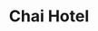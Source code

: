 ---
title: "Chai Hotel"
url: /karachi/chai-hotel-block-5-e-block-5-e-block-5-nazimabad-karachi-karachi-city-sindh-74600-pakistan/
shop: tea
---